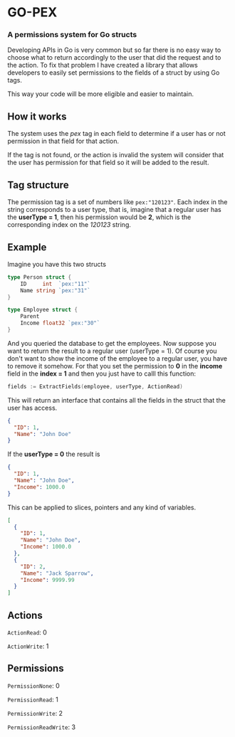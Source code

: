 # GO-PEX
### A permissions system for Go structs

Developing APIs in Go is very common but so far there is no easy way to choose what to return accordingly
to the user that did the request and to the action.
To fix that problem I have created a library that allows developers to easily set permissions to the fields of a struct by using Go tags.

This way your code will be more eligible and easier to maintain.

## How it works

The system uses the _pex_ tag in each field to determine if a user has or not permission in that field for that action.

If the tag is not found, or the action is invalid the system will consider that the user has permission for that field so
it will be added to the result.

## Tag structure

The permission tag is a set of numbers like `pex:"120123"`. Each index in the string corresponds to a user type, that is, imagine that
a regular user has the **userType = 1**, then his permission would be **2**, which is the corresponding index on the _120123_ string.

## Example
Imagine you have this two structs

```go
type Person struct {
    ID     int  `pex:"11"`
    Name string `pex:"31"`
}

type Employee struct {
    Parent
    Income float32 `pex:"30"`
}
```

And you queried the database to get the employees. Now suppose you want to return the result to a regular user (userType = 1).
Of course you don't want to show the income of the employee to a regular user, you have to remove it somehow.
For that you set the permission to **0** in the **income** field in the **index = 1** and then you just have to calll this function:

```go
fields := ExtractFields(employee, userType, ActionRead)
```

This will return an interface that contains all the fields in the struct that the user has access.

```json
{
  "ID": 1,
  "Name": "John Doe"
}
```

If the **userType = 0** the result is

```json
{
  "ID": 1,
  "Name": "John Doe",
  "Income": 1000.0
}
```

This can be applied to slices, pointers and any kind of variables.

```json
[
  {
    "ID": 1,
    "Name": "John Doe",
    "Income": 1000.0
  },
  {
    "ID": 2,
    "Name": "Jack Sparrow",
    "Income": 9999.99
  }
]
```

## Actions

`ActionRead`: 0 

`ActionWrite`: 1 

## Permissions

`PermissionNone`: 0

`PermissionRead`: 1

`PermissionWrite`: 2

`PermissionReadWrite`: 3


